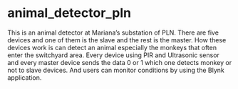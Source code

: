 # animal_detector_pln

This is an animal detector at Mariana’s substation of PLN. There are five devices and one of them is the slave and the rest is the master. How these devices work is can detect an animal especially the monkeys that often enter the switchyard area. Every device using PIR and Ultrasonic sensor and every master device sends the data 0 or 1 which one detects monkey or not to slave devices. And users can monitor conditions by using the Blynk application.

